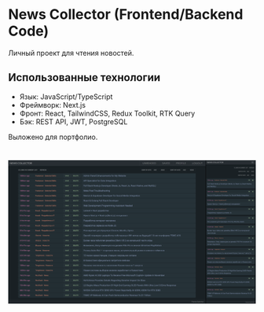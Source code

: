 News Collector (Frontend/Backend Code)
==========================
Личный проект для чтения новостей.

## Использованные технологии
- Язык: JavaScript/TypeScript
- Фреймворк: Next.js 
- Фронт: React, TailwindCSS, Redux Toolkit, RTK Query
- Бэк: REST API, JWT, PostgreSQL

Выложено для портфолио.

#
![screenshot](.screenshots/dark.png)
